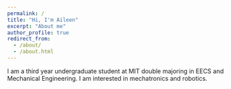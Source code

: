```yaml
---
permalink: /
title: "Hi, I'm Aileen"
excerpt: "About me"
author_profile: true
redirect_from: 
  - /about/
  - /about.html
---
```


I am a third year undergraduate student at MIT double majoring in EECS and Mechanical Engineering. I am interested in mechatronics and robotics.